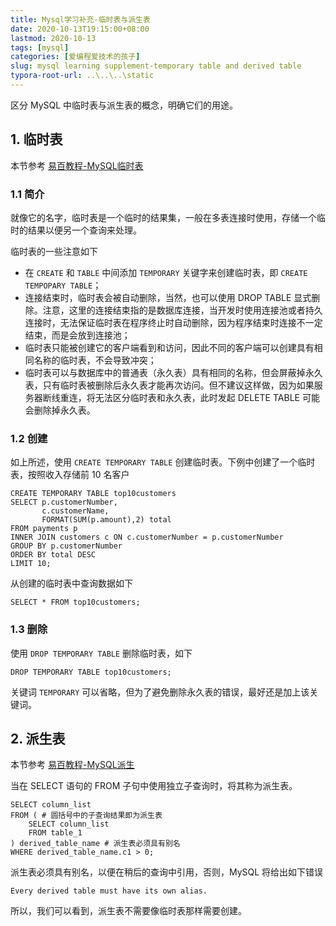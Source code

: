 ```yaml
---
title: Mysql学习补充-临时表与派生表
date: 2020-10-13T19:15:00+08:00
lastmod: 2020-10-13
tags: [mysql]
categories: [爱编程爱技术的孩子]
slug: mysql learning supplement-temporary table and derived table
typora-root-url: ..\..\..\static
---
```


区分 MySQL 中临时表与派生表的概念，明确它们的用途。

<!--more-->

## 1. 临时表

本节参考 [易百教程-MySQL临时表](https://www.yiibai.com/mysql/temporary-table.html)

### 1.1 简介

就像它的名字，临时表是一个临时的结果集，一般在多表连接时使用，存储一个临时的结果以便另一个查询来处理。

临时表的一些注意如下

- 在 `CREATE` 和 `TABLE` 中间添加 `TEMPORARY` 关键字来创建临时表，即 `CREATE TEMPOPARY TABLE`；
- 连接结束时，临时表会被自动删除，当然，也可以使用 DROP TABLE 显式删除。注意，这里的连接结束指的是数据库连接，当开发时使用连接池或者持久连接时，无法保证临时表在程序终止时自动删除，因为程序结束时连接不一定结束，而是会放到连接池；
- 临时表只能被创建它的客户端看到和访问，因此不同的客户端可以创建具有相同名称的临时表，不会导致冲突；
- 临时表可以与数据库中的普通表（永久表）具有相同的名称，但会屏蔽掉永久表，只有临时表被删除后永久表才能再次访问。但不建议这样做，因为如果服务器断线重连，将无法区分临时表和永久表，此时发起 DELETE TABLE 可能会删除掉永久表。

### 1.2 创建

如上所述，使用 `CREATE TEMPORARY TABLE` 创建临时表。下例中创建了一个临时表，按照收入存储前 10 名客户

```mysql
CREATE TEMPORARY TABLE top10customers
SELECT p.customerNumber, 
       c.customerName, 
       FORMAT(SUM(p.amount),2) total
FROM payments p
INNER JOIN customers c ON c.customerNumber = p.customerNumber
GROUP BY p.customerNumber
ORDER BY total DESC
LIMIT 10;
```

从创建的临时表中查询数据如下

```mysql
SELECT * FROM top10customers;
```

### 1.3 删除

使用 `DROP TEMPORARY TABLE` 删除临时表，如下

```mysql
DROP TEMPORARY TABLE top10customers;
```

关键词 `TEMPORARY` 可以省略，但为了避免删除永久表的错误，最好还是加上该关键词。

## 2. 派生表

本节参考 [易百教程-MySQL派生](https://www.yiibai.com/mysql/derived-table.html)

当在 SELECT 语句的 FROM 子句中使用独立子查询时，将其称为派生表。

```mysql
SELECT column_list
FROM ( # 圆括号中的子查询结果即为派生表
	SELECT column_list
    FROM table_1
) derived_table_name # 派生表必须具有别名
WHERE derived_table_name.c1 > 0;
```

派生表必须具有别名，以便在稍后的查询中引用，否则，MySQL 将给出如下错误

```mysql
Every derived table must have its own alias.
```

所以，我们可以看到，派生表不需要像临时表那样需要创建。